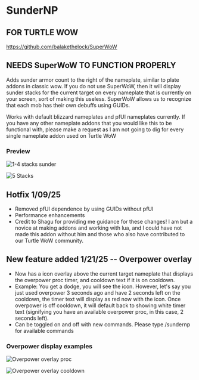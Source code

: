 # SunderNP

## FOR TURTLE WOW

https://github.com/balakethelock/SuperWoW

## NEEDS SuperWoW TO FUNCTION PROPERLY

Adds sunder armor count to the right of the nameplate, similar to plate addons in classic wow. If you do not use SuperWoW, then it will display sunder stacks for the current target on every nameplate that is currently on your screen, sort of making this useless. SuperWoW allows us to recognize that each mob has their own debuffs using GUIDs.

Works with default blizzard nameplates and pfUI nameplates currently. If you have any other nameplate addons that you would like this to be functional with, please make a request as I am not going to dig for every single nameplate addon used on Turtle WoW

### Preview
![1-4 stacks sunder](https://imgur.com/n7SeHHe.jpg "1-4 stacks sunder")

![5 Stacks](https://imgur.com/qwwF3N9.jpg "5 Stacks")

## Hotfix 1/09/25
- Removed pfUI dependence by using GUIDs without pfUI
- Performance enhancements
- Credit to Shagu for providing me guidance for these changes! I am but a novice at making addons and working with lua, and I could have not made this addon without him and those who also have contributed to our Turtle WoW community.

## New feature added 1/21/25 -- Overpower overlay
- Now has a icon overlay above the current target nameplate that displays the overpower proc timer, and cooldown text if it is on cooldown.
- Example: You get a dodge, you will see the icon. However, let's say you just used overpower 3 seconds ago and have 2 seconds left on the cooldown, the timer text will display as red now with the icon. Once overpower is off cooldown, it will default back to showing white timer text (signifying you have an available overpower proc, in this case, 2 seconds left).
- Can be toggled on and off with new commands. Please type /sundernp for available commands

### Overpower display examples
![Overpower overlay proc](https://imgur.com/lws9HCG.jpg "Overpower overlay proc") 

![Overpower overlay cooldown](https://imgur.com/EuuKd46.jpg "Overpower overlay cooldown")
